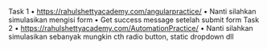 Task 1
•⁠  ⁠https://rahulshettyacademy.com/angularpractice/
•⁠  ⁠Nanti silahkan simulasikan mengisi form
•⁠  ⁠Get success message setelah submit form
Task 2
•⁠  ⁠https://rahulshettyacademy.com/AutomationPractice/
•⁠  ⁠Nanti silahkan simulasikan sebanyak mungkin cth radio button, static dropdown dll

